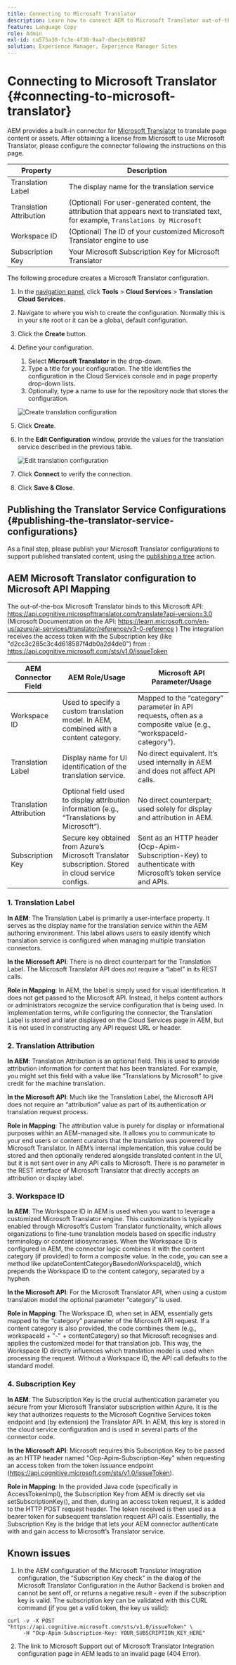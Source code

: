 ```yaml
---
title: Connecting to Microsoft Translator
description: Learn how to connect AEM to Microsoft Translator out-of-the-box to automate your translation workflow.
feature: Language Copy
role: Admin
exl-id: ca575a30-fc3e-4f38-9aa7-dbecbc089f87
solution: Experience Manager, Experience Manager Sites
---
```

# Connecting to Microsoft Translator {#connecting-to-microsoft-translator}

AEM provides a built-in connector for [Microsoft Translator](https://www.microsoft.com/en-us/translator/business/) to translate page content or assets. After obtaining a license from Microsoft to use Microsoft Translator, please configure the connector following the instructions on this page. 

|Property|Description|
|---|---|
|Translation Label|The display name for the translation service|
|Translation Attribution|(Optional) For user-generated content, the attribution that appears next to translated text, for example, `Translations by Microsoft`|
|Workspace ID|(Optional) The ID of your customized Microsoft Translator engine to use|
|Subscription Key|Your Microsoft Subscription Key for Microsoft Translator|

The following procedure creates a Microsoft Translator configuration.

1. In the [navigation panel,](/help/sites-authoring/basic-handling.md#first-steps) click **Tools** > **Cloud Services** > **Translation Cloud Services**.
1. Navigate to where you wish to create the configuration. Normally this is in your site root or it can be a global, default configuration.
1. Click the **Create** button.
1. Define your configuration.
   1. Select **Microsoft Translator** in the drop-down.
   1. Type a title for your configuration. The title identifies the configuration in the Cloud Services console and in page property drop-down lists.
   1. Optionally, type a name to use for the repository node that stores the configuration.

   ![Create translation configuration](assets/create-translation-config.png)

1. Click **Create**.
1. In the **Edit Configuration** window, provide the values for the translation service described in the previous table.

   ![Edit translation configuration](assets/msft-config-ui.png)

1. Click **Connect** to verify the connection.
1. Click **Save &amp; Close**.

## Publishing the Translator Service Configurations {#publishing-the-translator-service-configurations}

As a final step, please publish your Microsoft Translator configurations to support published translated content, using the [publishing a tree](/help/sites-authoring/publishing-pages.md#publishing-and-unpublishing-a-tree) action.  

## AEM Microsoft Translator configuration to Microsoft API Mapping
The out-of-the-box Microsoft Translator binds to this Microsoft API: https://api.cognitive.microsofttranslator.com/translate?api-version=3.0 
(Microsoft Documentation on the API: https://learn.microsoft.com/en-us/azure/ai-services/translator/reference/v3-0-reference )
The integration receives the access token with the Subscription key (like "d2cc3c285c3c4d618587f4db0a2d4de0") from : https://api.cognitive.microsoft.com/sts/v1.0/issueToken

| AEM Connector Field     | AEM Role/Usage                                                                                       | Microsoft API Parameter/Usage                                                                                  |
| ----------------------- | ---------------------------------------------------------------------------------------------------- | -------------------------------------------------------------------------------------------------------------- |
| Workspace ID            | Used to specify a custom translation model. In AEM, combined with a content category.                | Mapped to the “category” parameter in API requests, often as a composite value (e.g., “workspaceId-category”). |
| Translation Label       | Display name for UI identification of the translation service.                                       | No direct equivalent. It’s used internally in AEM and does not affect API calls.                               |
| Translation Attribution | Optional field used to display attribution information (e.g., “Translations by Microsoft”).          | No direct counterpart; used solely for display and attribution in AEM.                                         |
| Subscription Key        | Secure key obtained from Azure’s Microsoft Translator subscription. Stored in cloud service configs. | Sent as an HTTP header (Ocp-Apim-Subscription-Key) to authenticate with Microsoft’s token service and APIs.    |

### 1. Translation Label
**In AEM**: The Translation Label is primarily a user-interface property. It serves as the display name for the translation service within the AEM authoring environment. This label allows users to easily identify which translation service is configured when managing multiple translation connectors.

**In the Microsoft API**: There is no direct counterpart for the Translation Label. The Microsoft Translator API does not require a “label” in its REST calls.

**Role in Mapping**: In AEM, the label is simply used for visual identification. It does not get passed to the Microsoft API. Instead, it helps content authors or administrators recognize the service configuration that is being used.
In implementation terms, while configuring the connector, the Translation Label is stored and later displayed on the Cloud Services page in AEM, but it is not used in constructing any API request URL or header.

### 2. Translation Attribution
**In AEM**: Translation Attribution is an optional field. This is used to provide attribution information for content that has been translated. For example, you might set this field with a value like “Translations by Microsoft” to give credit for the machine translation.

**In the Microsoft API**: Much like the Translation Label, the Microsoft API does not require an “attribution” value as part of its authentication or translation request process.

**Role in Mapping**: The attribution value is purely for display or informational purposes within an AEM-managed site. It allows you to communicate to your end users or content curators that the translation was powered by Microsoft Translator.
In AEM’s internal implementation, this value could be stored and then optionally rendered alongside translated content in the UI, but it is not sent over in any API calls to Microsoft. There is no parameter in the REST interface of Microsoft Translator that directly accepts an attribution or display label.

### 3. Workspace ID
**In AEM**: The Workspace ID in AEM is used when you want to leverage a customized Microsoft Translator engine. This customization is typically enabled through Microsoft’s Custom Translator functionality, which allows organizations to fine-tune translation models based on specific industry terminology or content idiosyncrasies.
When the Workspace ID is configured in AEM, the connector logic combines it with the content category (if provided) to form a composite value. In the code, you can see a method like updateContentCategoryBasedonWorkspaceId(), which prepends the Workspace ID to the content category, separated by a hyphen.

**In the Microsoft API**: For the Microsoft Translator API, when using a custom translation model the optional parameter “category” is used.

**Role in Mapping**: The Workspace ID, when set in AEM, essentially gets mapped to the “category” parameter of the Microsoft API request. If a content category is also provided, the code combines them (e.g., workspaceId + "-" + contentCategory) so that Microsoft recognises and applies the customized model for that translation job.
This way, the Workspace ID directly influences which translation model is used when processing the request. Without a Workspace ID, the API call defaults to the standard model.

### 4. Subscription Key
**In AEM**: The Subscription Key is the crucial authentication parameter you secure from your Microsoft Translator subscription within Azure. It is the key that authorizes requests to the Microsoft Cognitive Services token endpoint and (by extension) the Translator API.
In AEM, this key is stored in the cloud service configuration and is used in several parts of the connector code.

**In the Microsoft API**: Microsoft requires this Subscription Key to be passed as an HTTP header named "Ocp-Apim-Subscription-Key" when requesting an access token from the token issuance endpoint (https://api.cognitive.microsoft.com/sts/v1.0/issueToken).

**Role in Mapping**: In the provided Java code (specifically in AccessTokenImpl), the Subscription Key from AEM is directly set via setSubscriptionKey(), and then, during an access token request, it is added to the HTTP POST request header.
The token received is then used as a bearer token for subsequent translation request API calls. Essentially, the Subscription Key is the bridge that lets your AEM connector authenticate with and gain access to Microsoft’s Translator service.

## Known issues

1. In the  AEM configuration of the Microsoft Translator Integration configuration, the "Subscription Key check" in the dialog of the Microsoft Translator Configuration in the Author Backend is broken and cannot be sent off, or returns a negative result - even if the subscription key is valid.
The subscription key can be validated with this CURL command (if you get a valid token, the key us valid): 
```
curl -v -X POST "https://api.cognitive.microsoft.com/sts/v1.0/issueToken" \
     -H "Ocp-Apim-Subscription-Key: YOUR_SUBSCRIPTION_KEY_HERE"
```

2. The link to Microsoft Support out of  Microsoft Translator Integration configuration page in AEM leads to an invalid page (404 Error).
